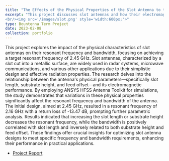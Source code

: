 ```yaml
---
title: "The Effects of the Physical Properties of the Slot Antenna to the Resonant Frequency and Bandwidth"
excerpt: "This project discusses slot antennas and how their electromagnetic properties are impacted by their physical characteristics. 
<br/><img src='/images/slot.png' style='width:600px;'>"
type: Bountenna Term Project
date: 2023-02-08
collection: portfolio
---
```

This project explores the impact of the physical characteristics of slot antennas on their resonant frequency and bandwidth, focusing on achieving a target resonant frequency of 2.45 GHz. Slot antennas, characterized by a slot cut into a metallic surface, are widely used in radar systems, microwave communications, and various other applications due to their simplistic design and effective radiation properties. The research delves into the relationship between the antenna's physical parameters—specifically slot length, substrate height, and feed offset—and its electromagnetic performance. By employing ANSYS HFSS Antenna Toolkit for simulations, the study demonstrates that variations in these physical properties significantly affect the resonant frequency and bandwidth of the antenna. The initial design, aimed at 2.45 GHz, resulted in a resonant frequency of 2.16 GHz with a return loss of -13.47 dB, prompting further parametric analysis. Results indicated that increasing the slot length or substrate height decreases the resonant frequency, while the bandwidth is positively correlated with slot length and inversely related to both substrate height and feed offset. These findings offer crucial insights for optimizing slot antenna designs to meet specific frequency and bandwidth requirements, enhancing their performance in practical applications.

* [Project Report](https://mega.nz/folder/qf5DALAJ#Jfu_wsLFdD9axqipxKEUGw/file/KL5zCTLR)
